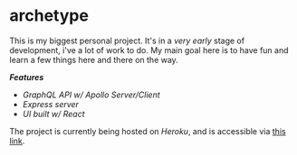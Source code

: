 # archetype
This is my biggest personal project. It's in a *very early* stage of development, i've a lot of work to do. My main goal here is to have fun and learn a few things here and there on the way.

***Features***
- *GraphQL API w/ Apollo Server/Client*
- *Express server*
- *UI built w/ React*

The project is currently being hosted on *Heroku*, and is accessible via [this link](https://archetypeofficial.herokuapp.com).